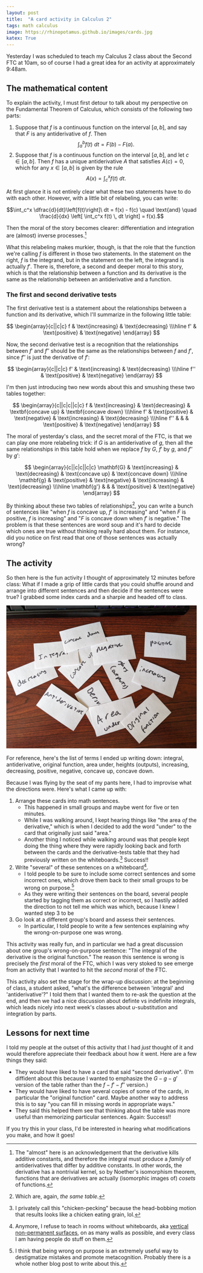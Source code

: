 ```yaml
---
layout: post
title:  "A card activity in Calculus 2"
tags: math calculus
image: https://rhinopotamus.github.io/images/cards.jpg
katex: True
---
```


Yesterday I was scheduled to teach my Calculus 2 class about the Second FTC at 10am, so of course I had a great idea for an activity at approximately 9:48am.

## The mathematical content

To explain the activity, I must first detour to talk about my perspective on the Fundamental Theorem of Calculus, which consists of the following two parts:

1. Suppose that $f$ is a continuous function on the interval $[a,b]$, and say that $F$ is any antiderivative of $f$. Then $$\int_a^b f(t)\ dt = F(b) - F(a).$$
2. Suppose that $f$ is a continuous function on the interval $[a, b]$, and let $c\in[a,b]$. Then $f$ has a unique antiderivative $A$ that satisfies $A(c) = 0$, which for any $x\in[a,b]$ is given by the rule $$A(x) = \int_c^x f(t)\ dt.$$

At first glance it is not entirely clear what these two statements have to do with each other. However, with a little bit of relabeling, you can write:

$$\int_c^x \dfrac{d}{dt}\left[f(t)\right]\ dt = f(x) - f(c) \quad \text{and} \quad \frac{d}{dx} \left[ \int_c^x f(t) \, dt \right] = f(x).$$

Then the moral of the story becomes clearer: differentiation and integration are (almost) inverse processes.[^1]

What this relabeling makes murkier, though, is that the role that the function we're calling $f$ is different in those two statements. In the statement on the right, $f$ is the integrand, but in the statement on the left, the integrand is actually $f'$. There is, therefore, a second and deeper moral to this story, which is that the relationship between a function and its derivative is the same as the relationship between an antiderivative and a function.

### The first and second derivative tests

The first derivative test is a statement about the relationships between a function and its derivative, which I'll summarize in the following little table:

$$
\begin{array}{c||c|c}
f & \text{increasing} & \text{decreasing} \\\hline
f' & \text{positive} & \text{negative}
\end{array}
$$

Now, the second derivative test is a recognition that the relationships between $f'$ and $f''$ should be the same as the relationships between $f$ and $f'$, since $f''$ is just the derivative of $f'$:

$$
\begin{array}{c||c|c}
f' & \text{increasing} & \text{decreasing} \\\hline
f'' & \text{positive} & \text{negative}
\end{array}
$$

I'm then just introducing two new words about this and smushing these two tables together:

$$
\begin{array}{c||c|c||c|c}
f & \text{increasing} & \text{decreasing} & \textbf{concave up} & \textbf{concave down} \\\hline
f' & \text{positive} & \text{negative} & \text{increasing} & \text{decreasing} \\\hline
f'' & & & \text{positive} & \text{negative}
\end{array}
$$

The moral of yesterday's class, and the secret moral of the FTC, is that we can play one more relabeling trick: if $G$ is an antiderivative of $g$, then all the same relationships in this table hold when we replace $f$ by $G$, $f'$ by $g$, and $f''$ by $g'$:

$$
\begin{array}{c||c|c||c|c}
\mathbf{G} & \text{increasing} & \text{decreasing} & \text{concave up} & \text{concave down} \\\hline
\mathbf{g} & \text{positive} & \text{negative} & \text{increasing} & \text{decreasing} \\\hline
\mathbf{g'} & & & \text{positive} & \text{negative}
\end{array}
$$

By thinking about these two tables of relationships[^3], you can write a bunch of sentences like "when $f$ is concave up, $f'$ is increasing" and "when $F$ is positive, $f$ is increasing" and "$F$ is concave down when $f'$ is negative." The problem is that these sentences are word soup and it's hard to decide which ones are true without thinking really hard about them. For instance, did you notice on first read that one of those sentences was actually wrong?

## The activity

So then here is the fun activity I thought of approximately 12 minutes before class: What if I made a grip of little cards that you could shuffle around and arrange into different sentences and then decide if the sentences were true? I grabbed some index cards and a sharpie and headed off to class.

![a bunch of cut-up index cards with words like "derivative" and "area under" and "concave up" written on them](/images/cards.jpg)

For reference, here's the list of terms I ended up writing down: integral, antiderivative, original function, area under, heights (outputs), increasing, decreasing, positive, negative, concave up, concave down.

Because I was flying by the seat of my pants here, I had to improvise what the directions were. Here's what I came up with:
1. Arrange these cards into math sentences.
    - This happened in small groups and maybe went for five or ten minutes.
    - While I was walking around, I kept hearing things like "the area *of* the derivative," which is when I decided to add the word "under" to the card that originally just said "area." 
    - Another thing I noticed while walking around was that people kept doing the thing where they were rapidly looking back and forth between the cards and the derivative-tests table that they had previously written on the whiteboards.[^4]  Success!!
2. Write "several" of these sentences on a whiteboard[^5].
    - I told people to be sure to include some correct sentences and some incorrect ones, which drove them back to their small groups to be wrong on purpose.[^6]
    - As they were writing their sentences on the board, several people started by tagging them as correct or incorrect, so I hastily added the direction to not tell me which was which, because I knew I wanted step 3 to be
3. Go look at a different group's board and assess their sentences.
    - In particular, I told people to write a few sentences explaining why the wrong-on-purpose one was wrong.

This activity was really fun, and in particular we had a great discussion about one group's wrong-on-purpose sentence: "The integral of the derivative is the original function." The reason this sentence is wrong is precisely the *first* moral of the FTC, which I was very stoked to see emerge from an activity that I wanted to hit the *second* moral of the FTC. 

This activity also set the stage for the wrap-up discussion: at the beginning of class, a student asked, "what's the difference between 'integral' and 'antiderivative'?" I told them that I wanted them to re-ask the question at the end, and then we had a nice discussion about definte vs indefinite integrals, which leads nicely into next week's classes about $u$-substitution and integration by parts.

## Lessons for next time

I told my people at the outset of this activity that I had *just* thought of it and would therefore appreciate their feedback about how it went. Here are a few things they said:
- They would have liked to have a card that said "second derivative". (I'm diffident about this because I wanted to emphasize the $G-g-g'$ version of the table rather than the $f-f'-f''$ version.)
- They would have liked to have several copies of some of the cards, in particular the "original function" card. Maybe another way to address this is to say "you can fill in missing words in appropriate ways."
- They said this helped them see that thinking about the table was more useful than memorizing particular sentences. Again: Success!!

If you try this in your class, I'd be interested in hearing what modifications you make, and how it goes!


[^1]: The "almost" here is an acknowledgement that the derivative kills additive constants, and therefore the integral must produce a *family* of antiderivatives that differ by additive constants. In other words, the derivative has a nontrivial kernel, so by Noether's isomorphism theorem, functions that are derivatives are actually (isomorphic images of) *cosets* of functions.[^2]

[^2]: This is the kind of deranged sentence you write when you are simultaneously teaching calculus 2 and abstract algebra.

[^3]: Which are, again, *the same table.*

[^4]: I privately call this "chicken-pecking" because the head-bobbing motion that results looks like a chicken eating grain, lol.

[^5]: Anymore, I refuse to teach in rooms without whiteboards, aka [vertical non-permanent surfaces](https://peterliljedahl.com/wp-content/uploads/Building-Thinking-Classrooms-Feb-14-20151.pdf), on as many walls as possible, and every class I am having people do stuff on them.

[^6]: I think that being wrong on purpose is an extremely useful way to destigmatize mistakes and promote metacognition. Probably there is a whole nother blog post to write about this.